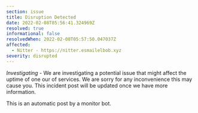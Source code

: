 ```yaml
---
section: issue
title: Disruption Detected
date: 2022-02-08T05:56:41.324969Z
resolved: true
informational: false
resolvedWhen: 2022-02-08T05:57:50.047037Z
affected:
  - Nitter - https://nitter.esmailelbob.xyz
severity: disrupted
---
```

*Investigating* - We are investigating a potential issue that might affect the uptime of one our of services. We are sorry for any inconvenience this may cause you. This incident post will be updated once we have more information.

This is an automatic post by a monitor bot.
        